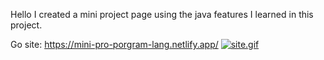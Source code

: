 Hello I created a mini project page using the java features I learned in this project.

Go site: https://mini-pro-porgram-lang.netlify.app/
<a href="https://mini-pro-porgram-lang.netlify.app/" target="_blank"><img src="https://user-images.githubusercontent.com/105074236/191320901-ef466571-98fa-4a07-b89f-bb6dd91e5c39.gif" alt="site.gif"></a>
